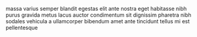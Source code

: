 massa varius semper blandit egestas elit ante nostra eget habitasse nibh purus
gravida metus lacus auctor condimentum sit dignissim pharetra nibh sodales
vehicula a ullamcorper bibendum amet ante tincidunt tellus mi est pellentesque